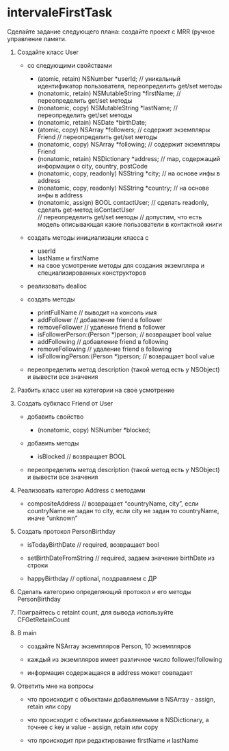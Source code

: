 # intervaleFirstTask

Сделайте задание следующего плана: создайте проект с MRR (ручное управление памяти.

1. Cоздайте класс User 
   * со следующими свойствами
     - (atomic, retain) NSNumber *userId; // уникальный идентификатор пользователя, переопределить get/set методы
     - (nonatomic, retain) NSMutableString *firstName; // переопределить get/set методы
     - (nonatomic, copy) NSMutableString *lastName; // переопределить get/set методы
     - (nonatomic, retain) NSDate *birthDate; 
     - (atomic, copy) NSArray *followers; // содержит экземпляры Friend // переопределить get/set методы
     - (nonatomic, copy) NSArray *following; // содержит экземпляры Friend
     - (nonatomic, retain) NSDictionary *address; // map, содержащий информации о city, country, postCode 
     - (nonatomic, copy, readonly) NSString *city; // на основе инфы в address
     - (nonatomic, copy, readonly) NSString *country; // на основе инфы в address
     - (nonatomic, assign) BOOL contactUser; // сделать readonly, сделать get-метод isContactUser  
                                             // переопределить get/set методы 
                                            // допустим, что есть модель описывающая какие пользователи в контактной книги

   * создать методы инициализации класса c
     - userId
     - lastName и firstName
     - на свое усмотрение методы для создания экземпляра и специализированных конструкторов
    
   * реализовать dealloc 
  
   * создать методы
     - printFullName // выводит на консоль имя
     - addFollower // добавление friend в follower
     - removeFollower // удаление friend в follower
     - isFollowerPerson:(Person *)person; // возвращает bool value 
     - addFollowing // добавление friend в following
     - removeFollowing // удаление friend в following 
     - isFollowingPerson:(Person *)person;  // возвращает bool value 
    
   * переопределить метод description (такой метод есть у NSObject) и вывести все значения
  
  
2. Разбить класс user на категории на свое усмотрение


3. Создать субкласс Friend от User

   * добавить свойство
     - (nonatomic, copy) NSNumber *blocked;

   * добавить методы
     - isBlocked // возвращает BOOL
    
   * переопределить метод description (такой метод есть у NSObject) и вывести все значения
  
  
4. Реализовать категорю Address с методами

   * compositeAddress // возвращает  “countryName, city”, если  countryName не задан то city, 
   если city не задан то countryName, иначе “unknown”
  
  
5. Создать протокол PersonBirthday

   * isTodayBirthDate // required, возвращает bool
  
   * setBirthDateFromString // required, задаем значение birthDate из строки
  
   * happyBirthday // optional, поздравляем с ДР
  
  
6. Сделать категорию определяющий протокол и его методы PersonBirthday


7. Поиграйтесь с retaint count, для вывода используйте CFGetRetainCount


8. В main 

   * создайте NSArray экземпляров Person, 10 экземпляров 
  
   * каждый из экземпляров имеет различное число follower/following
  
   * информация содержащаяся в address может совпадает
  
  
9. Ответить мне на вопросы

   * что происходит с объектами добавляемыми в NSArray - assign, retain или copy
  
   * что происходит с объектами добавляемыми в NSDictionary, а точнее с key и value - assign, retain или copy
  
   * что происходит при редактирование firstName и lastName
